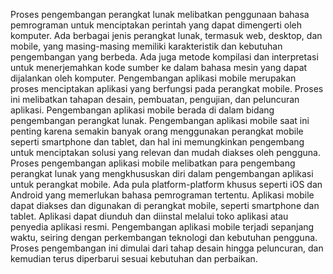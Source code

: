 Proses pengembangan perangkat lunak melibatkan penggunaan bahasa pemrograman untuk menciptakan perintah yang dapat dimengerti oleh komputer. Ada berbagai jenis perangkat lunak, termasuk web, desktop, dan mobile, yang masing-masing memiliki karakteristik dan kebutuhan pengembangan yang berbeda. Ada juga metode kompilasi dan interpretasi untuk menerjemahkan kode sumber ke dalam bahasa mesin yang dapat dijalankan oleh komputer.
Pengembangan aplikasi mobile merupakan proses menciptakan aplikasi yang berfungsi pada perangkat mobile. Proses ini melibatkan tahapan desain, pembuatan, pengujian, dan peluncuran aplikasi. Pengembangan aplikasi mobile berada di dalam bidang pengembangan perangkat lunak.
Pengembangan aplikasi mobile saat ini penting karena semakin banyak orang menggunakan perangkat mobile seperti smartphone dan tablet, dan hal ini memungkinkan pengembang untuk menciptakan solusi yang relevan dan mudah diakses oleh pengguna.
Proses pengembangan aplikasi mobile melibatkan para pengembang perangkat lunak yang mengkhususkan diri dalam pengembangan aplikasi untuk perangkat mobile. Ada pula platform-platform khusus seperti iOS dan Android yang memerlukan bahasa pemrograman tertentu.
Aplikasi mobile dapat diakses dan digunakan di perangkat mobile, seperti smartphone dan tablet. Aplikasi dapat diunduh dan diinstal melalui toko aplikasi atau penyedia aplikasi resmi.
Pengembangan aplikasi mobile terjadi sepanjang waktu, seiring dengan perkembangan teknologi dan kebutuhan pengguna. Proses pengembangan ini dimulai dari tahap desain hingga peluncuran, dan kemudian terus diperbarui sesuai kebutuhan dan perbaikan.
